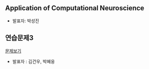## Application of Computational Neuroscience
- 발표자: 박성진

## 연습문제3
[문제보기](http://nbviewer.ipython.org/github/biospin/neuropy/blob/gh-pages/doc/part1/study03/exercise3.ipynb)
- 발표자 : 김건우, 박혜웅
